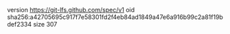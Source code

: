 version https://git-lfs.github.com/spec/v1
oid sha256:a42705695c917f7e58301fd2f4eb84ad1849a47e6a916b99c2a81f19bdef2334
size 307
